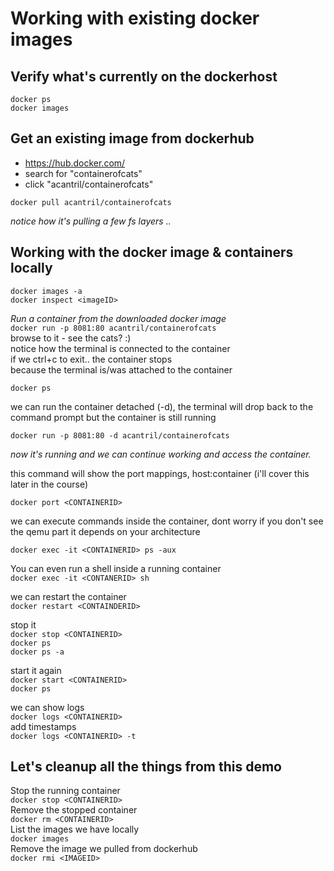 # Working with existing docker images

## Verify what's currently on the dockerhost

`docker ps`  
`docker images`

## Get an existing image from dockerhub

- https://hub.docker.com/
- search for "containerofcats"
- click "acantril/containerofcats"

`docker pull acantril/containerofcats`

_notice how it's pulling a few fs layers .._

## Working with the docker image & containers locally

`docker images -a`  
`docker inspect <imageID>`

_Run a container from the downloaded docker image_  
`docker run -p 8081:80 acantril/containerofcats`  
browse to it - see the cats? :)  
notice how the terminal is connected to the container  
if we ctrl+c to exit.. the container stops  
because the terminal is/was attached to the container

`docker ps`

we can run the container detached (-d), the terminal will drop back to the command prompt but the container is still running

`docker run -p 8081:80 -d acantril/containerofcats`

_now it's running and we can continue working and access the container._

this command will show the port mappings, host:container (i'll cover this later in the course)

`docker port <CONTAINERID>`

we can execute commands inside the container, dont worry if you don't see the qemu part it depends on your architecture

`docker exec -it <CONTAINERID> ps -aux`

You can even run a shell inside a running container  
`docker exec -it <CONTANERID> sh`  

we can restart the container  
`docker restart <CONTAINDERID>`

stop it  
`docker stop <CONTAINERID>`  
`docker ps`  
`docker ps -a`

start it again  
`docker start <CONTAINERID>`  
`docker ps`

we can show logs  
`docker logs <CONTAINERID>`  
add timestamps  
`docker logs <CONTAINERID> -t`

## Let's cleanup all the things from this demo

Stop the running container  
`docker stop <CONTAINERID>`  
Remove the stopped container  
`docker rm <CONTAINERID>`  
List the images we have locally  
`docker images`  
Remove the image we pulled from dockerhub  
`docker rmi <IMAGEID>`  

